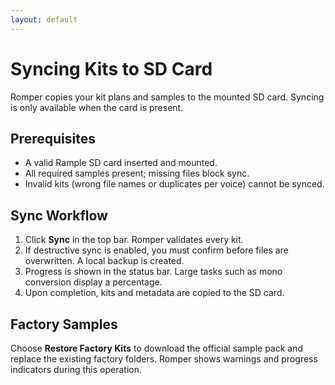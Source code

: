 ```yaml
---
layout: default
---
```


# Syncing Kits to SD Card

Romper copies your kit plans and samples to the mounted SD card. Syncing is only available when the card is present.

## Prerequisites

- A valid Rample SD card inserted and mounted.
- All required samples present; missing files block sync.
- Invalid kits (wrong file names or duplicates per voice) cannot be synced.

## Sync Workflow

1. Click **Sync** in the top bar. Romper validates every kit.
2. If destructive sync is enabled, you must confirm before files are overwritten. A local backup is created.
3. Progress is shown in the status bar. Large tasks such as mono conversion display a percentage.
4. Upon completion, kits and metadata are copied to the SD card.

## Factory Samples

Choose **Restore Factory Kits** to download the official sample pack and replace the existing factory folders. Romper shows warnings and progress indicators during this operation.

